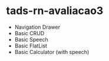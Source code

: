 # tads-rn-avaliacao3
- Navigation Drawer
- Basic CRUD
- Basic Speech
- Basic FlatList
- Basic Calculator (with speech)
